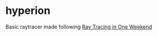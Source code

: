 # hyperion

Basic raytracer made following [Ray Tracing in One Weekend](https://raytracing.github.io/books/RayTracingInOneWeekend.html)